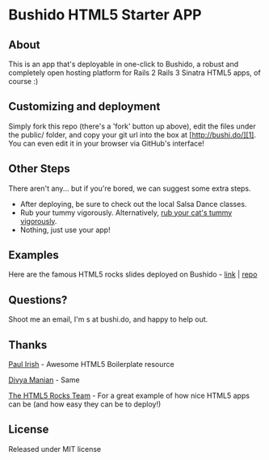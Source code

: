 Bushido HTML5 Starter APP
============================================================
About
-----
This is an app that's deployable in one-click to Bushido, a robust and completely open hosting platform for
    Rails 2
    Rails 3
    Sinatra
    HTML5 apps, of course :)
        
Customizing and deployment
--------------------------
Simply fork this repo (there's a 'fork' button up above), edit the files under the public/ folder, and copy your git url into the box at [http://bushi.do/][1]. You can even edit it in your browser via GitHub's interface!

Other Steps
-----------
There aren't any... but if you're bored, we can suggest some extra steps.

* After deploying, be sure to check out the local Salsa Dance classes.
* Rub your tummy vigorously. Alternatively, [rub your cat's tummy vigorously][7].
* Nothing, just use your app!

Examples
--------
Here are the famous HTML5 rocks slides deployed on Bushido - [link][2] | [repo][3]

Questions?
----------
Shoot me an email, I'm s at bushi.do, and happy to help out.


Thanks
------
[Paul Irish][4] - Awesome HTML5 Boilerplate resource

[Divya Manian][5] - Same

[The HTML5 Rocks Team][6] - For a great example of how nice HTML5 apps can be (and how easy they can be to deploy!)

License
-------
Released under MIT license

  [1]: http://bushi.do/
  [2]: http://focused-cha-10.bushi.do/html5.html#landing-slide
  [3]: https://github.com/sgrove/bushido_loves_html5
  [4]: http://paulirish.com/
  [5]: http://nimbupani.com/
  [6]: http://www.html5rocks.com/profiles
  [7]: http://theoatmeal.com/comics/kitty_pet
